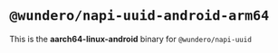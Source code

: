 # `@wundero/napi-uuid-android-arm64`

This is the **aarch64-linux-android** binary for `@wundero/napi-uuid`
